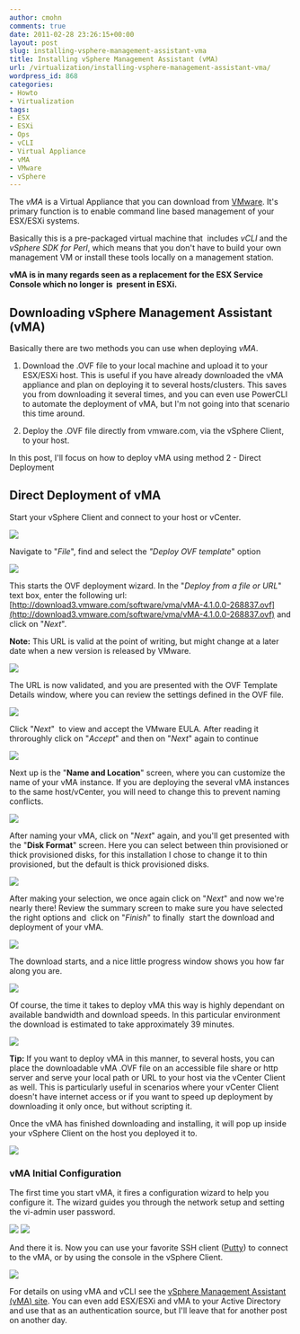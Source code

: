 ```yaml
---
author: cmohn
comments: true
date: 2011-02-28 23:26:15+00:00
layout: post
slug: installing-vsphere-management-assistant-vma
title: Installing vSphere Management Assistant (vMA)
url: /virtualization/installing-vsphere-management-assistant-vma/
wordpress_id: 868
categories:
- Howto
- Virtualization
tags:
- ESX
- ESXi
- Ops
- vCLI
- Virtual Appliance
- vMA
- VMware
- vSphere
---
```


The _vMA_ is a Virtual Appliance that you can download from [VMware](http://communities.vmware.com/community/vmtn/vsphere/automationtools/vima). It's primary function is to enable command line based management of your ESX/ESXi systems.

Basically this is a pre-packaged virtual machine that  includes _vCLI_ and the _vSphere SDK for Perl_, which means that you don't have to build your own management VM or install these tools locally on a management station.

**vMA is in many regards seen as a replacement for the ESX Service Console which no longer is  present in ESXi.**


## Downloading vSphere Management Assistant (vMA)


Basically there are two methods you can use when deploying _vMA_.



	
  1. Download the .OVF file to your local machine and upload it to your ESX/ESXi host.
This is useful if you have already downloaded the vMA appliance and plan on deploying it to several hosts/clusters. This saves you from downloading it several times, and you can even use PowerCLI to automate the deployment of vMA, but I'm not going into that scenario this time around.

	
  2. Deploy the .OVF file directly from vmware.com, via the vSphere Client, to your host.


In this post, I'll focus on how to deploy vMA using method 2 - Direct Deployment


## Direct Deployment of vMA


Start your vSphere Client and connect to your host or vCenter.

[![](http://vninja.net/wordpress/wp-content/uploads/2011/03/Deploy-vMA-01-300x194.png)](http://vninja.net/wordpress/wp-content/uploads/2011/03/Deploy-vMA-01.png)

Navigate to "_File_", find and select the _"Deploy OVF template_" option

[![](http://vninja.net/wordpress/wp-content/uploads/2011/03/Deploy-vMA-02-245x300.png)](http://vninja.net/wordpress/wp-content/uploads/2011/03/Deploy-vMA-02.png)

This starts the OVF deployment wizard. In the "_Deploy from a file or URL_"  text box, enter the following url:  [http://download3.vmware.com/software/vma/vMA-4.1.0.0-268837.ovf](http://download3.vmware.com/software/vma/vMA-4.1.0.0-268837.ovf) and click on "_Next_".

**Note:** This URL is valid at the point of writing, but might change at a later date when a new version is released by VMware.

[![](http://vninja.net/wordpress/wp-content/uploads/2011/03/Deploy-vMA-03-300x225.png)](http://vninja.net/wordpress/wp-content/uploads/2011/03/Deploy-vMA-03.png)

The URL is now validated, and you are presented with the OVF Template Details window, where you can review the settings defined in the OVF file.

[![](http://vninja.net/wordpress/wp-content/uploads/2011/03/Deploy-vMA-04-300x225.png)](http://vninja.net/wordpress/wp-content/uploads/2011/03/Deploy-vMA-04.png)

Click "_Next_"  to view and accept the VMware EULA. After reading it throroughly click on "_Accept_" and then on "_Next_" again to continue

[![](http://vninja.net/wordpress/wp-content/uploads/2011/03/Deploy-vMA-05-300x225.png)](http://vninja.net/wordpress/wp-content/uploads/2011/03/Deploy-vMA-05.png)

Next up is the "**Name and Location**" screen, where you can customize the name of your vMA instance. If you are deploying the several vMA instances to the same host/vCenter, you will need to change this to prevent naming conflicts.

[![](http://vninja.net/wordpress/wp-content/uploads/2011/03/Deploy-vMA-06-300x225.png)](http://vninja.net/wordpress/wp-content/uploads/2011/03/Deploy-vMA-06.png)

After naming your vMA, click on "_Next_" again, and you'll get presented with the "**Disk Format**" screen. Here you can select between thin provisioned or thick provisioned disks, for this installation I chose to change it to thin provisioned, but the default is thick provisioned disks.

[![](http://vninja.net/wordpress/wp-content/uploads/2011/03/Deploy-vMA-07-300x225.png)](http://vninja.net/wordpress/wp-content/uploads/2011/03/Deploy-vMA-07.png)

After making your selection, we once again click on "_Next_" and now we're nearly there! Review the summary screen to make sure you have selected the right options and  click on "_Finish_" to finally  start the download and deployment of your vMA.

[![](http://vninja.net/wordpress/wp-content/uploads/2011/03/Deploy-vMA-08-300x225.png)](http://vninja.net/wordpress/wp-content/uploads/2011/03/Deploy-vMA-08.png)

The download starts, and a nice little progress window shows you how far along you are.

[![](http://vninja.net/wordpress/wp-content/uploads/2011/03/Deploy-vMA-09-300x134.png)](http://vninja.net/wordpress/wp-content/uploads/2011/03/Deploy-vMA-09.png)

Of course, the time it takes to deploy vMA this way is highly dependant on available bandwidth and download speeds. In this particular environment the download is estimated to take approximately 39 minutes.

[![](http://vninja.net/wordpress/wp-content/uploads/2011/03/Deploy-vMA-10-300x93.png)](http://vninja.net/wordpress/wp-content/uploads/2011/03/Deploy-vMA-10.png)

**Tip:** If you want to deploy vMA in this manner, to several hosts, you can place the downloadable vMA .OVF file on an accessible file share or http server and serve your local path or URL to your host via the vCenter Client as well. This is particularly useful in scenarios where your vCenter Client doesn't have internet access or if you want to speed up deployment by downloading it only once, but without scripting it.

Once the vMA has finished downloading and installing, it will pop up inside your vSphere Client on the host you deployed it to.

[![](http://vninja.net/wordpress/wp-content/uploads/2011/03/Deploy-vMA-11-300x194.png)](http://vninja.net/wordpress/wp-content/uploads/2011/03/Deploy-vMA-11.png)



### vMA Initial Configuration


The first time you start vMA, it fires a configuration wizard to help you configure it.
The wizard guides you through the network setup and setting the vi-admin user password.

[![](http://vninja.net/wordpress/wp-content/uploads/2011/03/configure-vMA-01-300x166.png)](http://vninja.net/wordpress/wp-content/uploads/2011/03/configure-vMA-01.png) 
[![](http://vninja.net/wordpress/wp-content/uploads/2011/03/configure-vMA-02-300x166.png)](http://vninja.net/wordpress/wp-content/uploads/2011/03/configure-vMA-02.png)

And there it is. Now you can use your favorite SSH client ([Putty](http://www.chiark.greenend.org.uk/~sgtatham/putty/)) to connect to the vMA, or by using the console in the vSphere Client.

[![](http://vninja.net/wordpress/wp-content/uploads/2011/03/configure-vMA-03-300x179.png)](http://vninja.net/wordpress/wp-content/uploads/2011/03/configure-vMA-03.png)

For details on using vMA and vCLI see the [vSphere Management Assistant (vMA) site](http://communities.vmware.com/community/vmtn/vsphere/automationtools/vima). You can even add ESX/ESXi and vMA to your Active Directory and use that as an authentication source, but I'll leave that for another post on another day.
